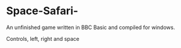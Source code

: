 # Space-Safari-
An unfinished game written in BBC Basic and compiled for windows.

Controls, left, right and space 

